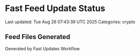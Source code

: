 # Fast Feed Update Status
Last updated: Tue Aug 26 07:43:39 UTC 2025
Categories: crypto

## Feed Files Generated

Generated by Fast Updates Workflow
